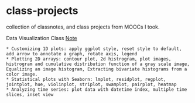# class-projects
collection of classnotes, and class projects from MOOCs I took.

Data Visualization Class [Note](https://github.com/worasom/class-projects/blob/master/data_vis.ipynb)

    * Customizing 1D plots: apply ggplot style, reset style to default, add arrow to annotate a graph, rotate axis, legend
    * Plotting 2D arrays: contour plot, 2d histrogram, plot images, histrogram and cumulative distribution function of a gray scale image, Equalizing an image histogram, Extracting bivariate histograms from a color image.
    * Statistical plots with Seaborn: lmplot, residplot, regplot, jointplot, hue, violinplot, striplot, swamplot, pairplot, heatmap
    * Analyzing time series: plot data with datetime index, multiple time slices, inset view


